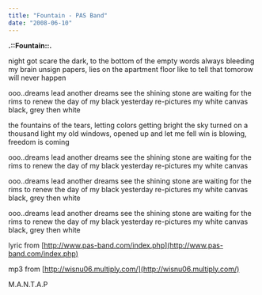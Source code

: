 ```yaml
---
title: "Fountain - PAS Band"
date: "2008-06-10"
---
```


**.::Fountain::.**

night got scare the dark, to the bottom of the empty words always bleeding my brain unsign papers, lies on the apartment floor like to tell that tomorow will never happen

ooo..dreams lead another dreams see the shining stone are waiting for the rims to renew the day of my black yesterday re-pictures my white canvas black, grey then white

the fountains of the tears, letting colors getting bright the sky turned on a thousand light my old windows, opened up and let me fell win is blowing, freedom is coming

ooo..dreams lead another dreams see the shining stone are waiting for the rims to renew the day of my black yesterday re-pictures my white canvas

ooo..dreams lead another dreams see the shining stone are waiting for the rims to renew the day of my black yesterday re-pictures my white canvas black, grey then white

ooo..dreams lead another dreams [](http://wisnu06.multiply.com/) see the shining stone are waiting for the rims to renew the day of my black yesterday re-pictures my white canvas black, grey then white

lyric from [http://www.pas-band.com/index.php](http://www.pas-band.com/index.php)

mp3 from [http://wisnu06.multiply.com/](http://wisnu06.multiply.com/)

M.A.N.T.A.P
